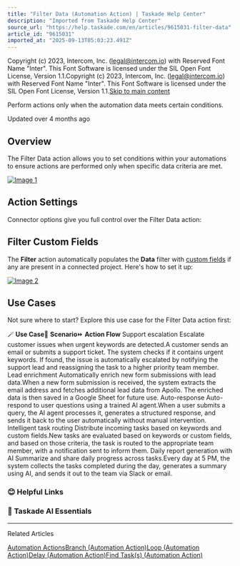 ```yaml
---
title: "Filter Data (Automation Action) | Taskade Help Center"
description: "Imported from Taskade Help Center"
source_url: "https://help.taskade.com/en/articles/9615031-filter-data"
article_id: "9615031"
imported_at: "2025-09-13T05:03:23.491Z"
---
```


Copyright (c) 2023, Intercom, Inc. (legal@intercom.io) with Reserved Font Name "Inter". This Font Software is licensed under the SIL Open Font License, Version 1.1.Copyright (c) 2023, Intercom, Inc. (legal@intercom.io) with Reserved Font Name "Inter". This Font Software is licensed under the SIL Open Font License, Version 1.1.[Skip to main content](https://help.taskade.com/en/articles/9615031-filter-data#main-content)

Perform actions only when the automation data meets certain conditions.

Updated over 4 months ago

**Overview**
------------

The Filter Data action allows you to set conditions within your automations to ensure actions are performed only when specific data criteria are met.

[![Image 1](../../.gitbook/assets/imported/filter-data-1.png)](https://downloads.intercomcdn.com/i/o/1114988060/eecc5b77921564a1f0f4ad42/filter-data.png?expires=1757741400&signature=30f05a1882b4fc425627961550ccfb40f92a3d05b210b7c23b159f522f2e8a37&req=dSEmEsB2lYFZWfMW1HO4zbgNisNQfUm24pw%2F0r5TuUinvMXB559Af2P9HyQC%0A17tDjfjuu%2BVP5wr1mqQ%3D%0A)

**Action Settings**
-------------------

Connector options give you full control over the Filter Data action:

**Filter Custom Fields**
------------------------

The **Filter** action automatically populates the **Data** filter with [custom fields](https://intercom.help/taskade/en/articles/9767679-custom-fields) if any are present in a connected project. Here's how to set it up:

[![Image 2](../../.gitbook/assets/imported/filter-data-2.jpg)](https://downloads.intercomcdn.com/i/o/plyqw4hf/1373840083/840e1de4ceb496e574c0343bb595/filter-custom-fields.jpg?expires=1757741400&signature=8a9293e84e09ebf0b5d5f09abf35dd1d9cd1997b9c8da4587d848953573a1956&req=dSMgFcF6nYFXWvMW1HO4zc%2BRUdVYITRvk0s5Nc6Pp%2B5WSSdvwhr21%2BDmwl2A%0AuQk9%2F6%2FLhQtqEZ15k%2FU%3D%0A)

**Use Cases**
-------------

Not sure where to start? Explore this use case for the Filter Data action first:

🪄 **Use Case**💭 **Scenario**⏩ **Action Flow**
Support escalation Escalate customer issues when urgent keywords are detected.A customer sends an email or submits a support ticket. The system checks if it contains urgent keywords. If found, the issue is automatically escalated by notifying the support lead and reassigning the task to a higher priority team member.
Lead enrichment Automatically enrich new form submissions with lead data.When a new form submission is received, the system extracts the email address and fetches additional lead data from Apollo. The enriched data is then saved in a Google Sheet for future use.
Auto-response Auto-respond to user questions using a trained AI agent.When a user submits a query, the AI agent processes it, generates a structured response, and sends it back to the user automatically without manual intervention.
Intelligent task routing Distribute incoming tasks based on keywords and custom fields.New tasks are evaluated based on keywords or custom fields, and based on those criteria, the task is routed to the appropriate team member, with a notification sent to inform them.
Daily report generation with AI Summarize and share daily progress across tasks.Every day at 5 PM, the system collects the tasks completed during the day, generates a summary using AI, and sends it out to the team via Slack or email.
### **😊 Helpful Links**
### 🤖 **Taskade AI Essentials**

* * *

Related Articles

[Automation Actions](https://help.taskade.com/en/articles/8958470-automation-actions)[Branch (Automation Action)](https://help.taskade.com/en/articles/9805047-branch-automation-action)[Loop (Automation Action)](https://help.taskade.com/en/articles/10351362-loop-automation-action)[Delay (Automation Action)](https://help.taskade.com/en/articles/10442383-delay-automation-action)[Find Task(s) (Automation Action)](https://help.taskade.com/en/articles/10504418-find-task-s-automation-action)